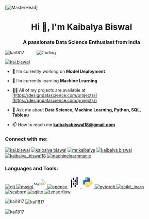 [![MasterHead](https://th-i.thgim.com/public/incoming/u7j8cp/article66426888.ece/alternates/FREE_1200/Lead%20image.jpg)]
<h1 align="center">Hi 👋, I'm Kaibalya Biswal</h1>
<h3 align="center">A passionate Data Science Enthusiast from India</h3>
<img align="right" alt="Coding" width="400" src="https://user-images.githubusercontent.com/74038190/212750147-854a394f-fee9-4080-9770-78a4b7ece53f.gif">


<p align="left"> <img src="https://komarev.com/ghpvc/?username=kai1817&label=Profile%20views&color=0e75b6&style=flat" alt="kai1817" /> </p>

<p align="left"> <a href="https://x.com/kaibiswal18" target="blank"><img src="https://img.shields.io/twitter/follow/kai.biswal?logo=twitter&style=for-the-badge" alt="kai.biswal" /></a> </p>

- 🔭 I’m currently working on **Model Deployment**

- 🌱 I’m currently learning **Machine Learning**

- 👨‍💻 All of my projects are available at [https://designdatascience.com/projects/](https://designdatascience.com/projects/)

- 💬 Ask me about **Data Science, Machine Learning, Python, SQL, Tableau**

- 📫 How to reach me **kaibalyabiswal18@gmail.com**

<h3 align="left">Connect with me:</h3>
<p align="left">
<a href="https://x.com/kaibiswal18" target="blank"><img align="center" src="https://raw.githubusercontent.com/rahuldkjain/github-profile-readme-generator/master/src/images/icons/Social/twitter.svg" alt="kai.biswal" height="30" width="40" /></a>
<a href="https://linkedin.com/in/kaibalya biswal" target="blank"><img align="center" src="https://raw.githubusercontent.com/rahuldkjain/github-profile-readme-generator/master/src/images/icons/Social/linked-in-alt.svg" alt="kaibalya biswal" height="30" width="40" /></a>
<a href="https://www.kaggle.com/kaibalyabiswal" target="blank"><img align="center" src="https://raw.githubusercontent.com/rahuldkjain/github-profile-readme-generator/master/src/images/icons/Social/kaggle.svg" alt="mr.kaibalya" height="30" width="40" /></a>
<a href="https://fb.com/kaibalya biswal" target="blank"><img align="center" src="https://raw.githubusercontent.com/rahuldkjain/github-profile-readme-generator/master/src/images/icons/Social/facebook.svg" alt="kaibalya biswal" height="30" width="40" /></a>
<a href="https://instagram.com/kaibalya_biswal18" target="blank"><img align="center" src="https://raw.githubusercontent.com/rahuldkjain/github-profile-readme-generator/master/src/images/icons/Social/instagram.svg" alt="kaibalya_biswal18" height="30" width="40" /></a>
<a href="https://www.youtube.com/c/machinelearnmagic" target="blank"><img align="center" src="https://raw.githubusercontent.com/rahuldkjain/github-profile-readme-generator/master/src/images/icons/Social/youtube.svg" alt="machinelearnmagic" height="30" width="40" /></a>
</p>

<h3 align="left">Languages and Tools:</h3>
<p align="left"> <a href="https://git-scm.com/" target="_blank" rel="noreferrer"> <img src="https://www.vectorlogo.zone/logos/git-scm/git-scm-icon.svg" alt="git" width="40" height="40"/> </a> <a href="https://www.microsoft.com/en-us/sql-server" target="_blank" rel="noreferrer"> <img src="https://www.svgrepo.com/show/303229/microsoft-sql-server-logo.svg" alt="mssql" width="40" height="40"/> </a> <a href="https://www.mysql.com/" target="_blank" rel="noreferrer"> <img src="https://raw.githubusercontent.com/devicons/devicon/master/icons/mysql/mysql-original-wordmark.svg" alt="mysql" width="40" height="40"/> </a> <a href="https://opencv.org/" target="_blank" rel="noreferrer"> <img src="https://www.vectorlogo.zone/logos/opencv/opencv-icon.svg" alt="opencv" width="40" height="40"/> </a> <a href="https://pandas.pydata.org/" target="_blank" rel="noreferrer"> <img src="https://raw.githubusercontent.com/devicons/devicon/2ae2a900d2f041da66e950e4d48052658d850630/icons/pandas/pandas-original.svg" alt="pandas" width="40" height="40"/> </a> <a href="https://www.python.org" target="_blank" rel="noreferrer"> <img src="https://raw.githubusercontent.com/devicons/devicon/master/icons/python/python-original.svg" alt="python" width="40" height="40"/> </a> <a href="https://pytorch.org/" target="_blank" rel="noreferrer"> <img src="https://www.vectorlogo.zone/logos/pytorch/pytorch-icon.svg" alt="pytorch" width="40" height="40"/> </a> <a href="https://scikit-learn.org/" target="_blank" rel="noreferrer"> <img src="https://upload.wikimedia.org/wikipedia/commons/0/05/Scikit_learn_logo_small.svg" alt="scikit_learn" width="40" height="40"/> </a> <a href="https://seaborn.pydata.org/" target="_blank" rel="noreferrer"> <img src="https://seaborn.pydata.org/_images/logo-mark-lightbg.svg" alt="seaborn" width="40" height="40"/> </a> <a href="https://www.sqlite.org/" target="_blank" rel="noreferrer"> <img src="https://www.vectorlogo.zone/logos/sqlite/sqlite-icon.svg" alt="sqlite" width="40" height="40"/> </a> <a href="https://www.tensorflow.org" target="_blank" rel="noreferrer"> <img src="https://www.vectorlogo.zone/logos/tensorflow/tensorflow-icon.svg" alt="tensorflow" width="40" height="40"/> </a> </p>

<p><img align="left" src="https://github-readme-stats.vercel.app/api/top-langs?username=kai1817&show_icons=true&locale=en&layout=compact" alt="kai1817" /></p>

<p>&nbsp;<img align="center" src="https://github-readme-stats.vercel.app/api?username=kai1817&show_icons=true&locale=en" alt="kai1817" /></p>

<p><img align="center" src="https://github-readme-streak-stats.herokuapp.com/?user=kai1817&" alt="kai1817" /></p>
